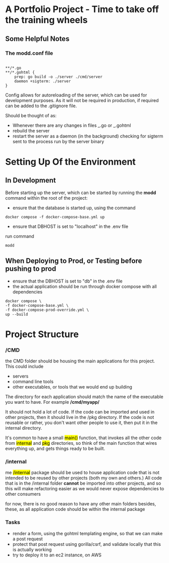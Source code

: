 # A Portfolio Project - Time to take off the training wheels

## Some Helpful Notes

### The modd.conf file

```

**/*.go
**/*.gohtml {
    prep: go build -o ./server ./cmd/server
    daemon +sigterm: ./server
}

```

Config allows for autoreloading of the server, which can be used for development purposes. As it will not be required
in production, if required can be added to the .gitignore file.

Should be thought of as:

- Whenever there are any changes in files _.go or _.gohtml
- rebuild the server
- restart the server as a daemon (in the background) checking for sigterm sent to the process run by the server binary

# Setting Up Of the Environment

## In Development

Before starting up the server, which can be started by running the **modd** command within the root of the project:

- ensure that the database is started up, using the command

```
docker compose -f docker-compose-base.yml up

```

- ensure that DBHOST is set to "localhost" in the .env file

run command

```
modd
```

## When Deploying to Prod, or Testing before pushing to prod

- ensure that the DBHOST is set to "db" in the .env file
- the actual application should be run through docker compose with all dependencies

```
docker compose \
-f docker-compose-base.yml \
-f docker-compose-prod-override.yml \
up --build

```

# Project Structure

### /CMD

the CMD folder should be housing the main applications for this project. This could include

- servers
- command line tools
- other executables, or tools that we would end up building

The directory for each application should match the name of the executable you want to have. For example
**/cmd/myapp/**

It should not hold a lot of code. If the code can be imported and used in other projects, then it should live in the
/pkg directory. If the code is not reusable or rather, you don't want other people to use it, then put it in the
internal directory.

It's common to have a small <mark>main()</mark> function, that invokes all the other code from <mark>internal</mark>
and <mark>pkg</mark> directories, so think of the main function that wires everything up, and gets things ready
to be built.

### /internal

me <mark>/internal</mark> package should be used to house application code that is not intended to be reused by
other projects (both my own and others.) All code that is in the /internal folder **cannot** be imported into other
projects, and so this will make refactoring easier as we would never expose dependencies to other consumers

for now, there is no good reason to have any other main folders besides, these, as all application code should be
within the internal package

### Tasks

- render a form, using the gohtml templating engine, so that we can make a post request
- protect that post request using gorilla/csrf, and validate locally that this is actually working
- try to deploy it to an ec2 instance, on AWS

